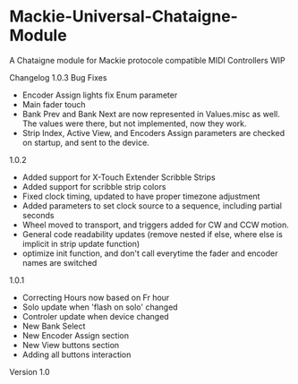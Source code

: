 # Mackie-Universal-Chataigne-Module
A Chataigne module for Mackie protocole compatible MIDI Controllers
WIP

Changelog 
1.0.3
Bug Fixes
- Encoder Assign lights fix Enum parameter
- Main fader touch
- Bank Prev and Bank Next are now represented in Values.misc as well. The values were there, but not implemented, now they work.
- Strip Index, Active View, and Encoders Assign parameters are checked on startup, and sent to the device.

1.0.2
- Added support for X-Touch Extender Scribble Strips
- Added support for scribble strip colors
- Fixed clock timing, updated to have proper timezone adjustment
- Added parameters to set clock source to a sequence, including partial seconds
- Wheel moved to transport, and triggers added for CW and CCW motion.
- General code readability updates (remove nested if else, where else is implicit in strip update function)
- optimize init function, and don't call everytime the fader and encoder names are switched

1.0.1

- Correcting Hours now based on Fr hour
- Solo update when 'flash on solo' changed
- Controler update when device changed
- New Bank Select
- New Encoder Assign section
- New View buttons section
- Adding all buttons interaction

Version 1.0